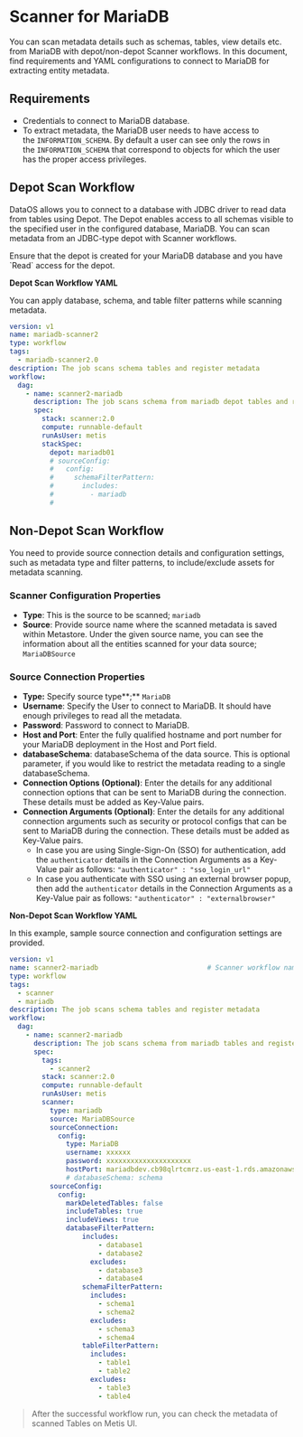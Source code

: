 # Scanner for MariaDB

You can scan metadata details such as schemas, tables, view details etc. from MariaDB with depot/non-depot Scanner workflows. In this document, find requirements and YAML configurations to connect to MariaDB for extracting entity metadata. 

## Requirements

- Credentials to connect to MariaDB database.
- To extract metadata, the MariaDB user needs to have access to the `INFORMATION_SCHEMA`. By default a user can see only the rows in the `INFORMATION_SCHEMA` that correspond to objects for which the user has the proper access privileges.

## Depot Scan Workflow

DataOS allows you to connect to a database with JDBC driver to read data from tables using Depot. The Depot enables access to all schemas visible to the specified user in the configured database, MariaDB. You can scan metadata from an JDBC-type depot with Scanner workflows.


<aside class="callout">
Ensure that the depot is created for your MariaDB database and you have `Read` access for the depot.
</aside>


**Depot Scan Workflow YAML**

You can apply database, schema, and table filter patterns while scanning metadata.

```yaml
version: v1
name: mariadb-scanner2
type: workflow
tags:
  - mariadb-scanner2.0
description: The job scans schema tables and register metadata
workflow:
  dag:
    - name: scanner2-mariadb
      description: The job scans schema from mariadb depot tables and register metadata to metis2
      spec:
        stack: scanner:2.0
        compute: runnable-default
        runAsUser: metis
        stackSpec:
          depot: mariadb01
          # sourceConfig:
          #   config:
          #     schemaFilterPattern:
          #       includes:
          #         - mariadb     
          #   
```


## Non-Depot Scan Workflow

You need to provide source connection details and configuration settings, such as metadata type and filter patterns, to include/exclude assets for metadata scanning. 

### **Scanner Configuration Properties**

- **Type**: This is the source to be scanned; `mariadb`
- **Source**: Provide source name where the scanned metadata is saved within Metastore. Under the given source name, you can see the information about all the entities scanned for your data source; `MariaDBSource`

### **Source Connection Properties**

- **Type:** Specify source type**;** `MariaDB`
- **Username**: Specify the User to connect to MariaDB. It should have enough privileges to read all the metadata.
- **Password**: Password to connect to MariaDB.
- **Host and Port**: Enter the fully qualified hostname and port number for your MariaDB deployment in the Host and Port field.
- **databaseSchema**: databaseSchema of the data source. This is optional parameter, if you would like to restrict the metadata reading to a single databaseSchema.
- **Connection Options (Optional)**: Enter the details for any additional connection options that can be sent to MariaDB during the connection. These details must be added as Key-Value pairs.
- **Connection Arguments (Optional)**: Enter the details for any additional connection arguments such as security or protocol configs that can be sent to MariaDB during the connection. These details must be added as Key-Value pairs.
    - In case you are using Single-Sign-On (SSO) for authentication, add the `authenticator` details in the Connection Arguments as a Key-Value pair as follows: `"authenticator" : "sso_login_url"`
    - In case you authenticate with SSO using an external browser popup, then add the `authenticator` details in the Connection Arguments as a Key-Value pair as follows: `"authenticator" : "externalbrowser"`

**Non-Depot Scan Workflow YAML**


In this example, sample source connection and configuration settings are provided.

```yaml
version: v1
name: scanner2-mariadb                           # Scanner workflow name
type: workflow
tags:
  - scanner
  - mariadb
description: The job scans schema tables and register metadata
workflow:
  dag:
    - name: scanner2-mariadb                           
      description: The job scans schema from mariadb tables and registers their metadata to metis2
      spec:
        tags:
          - scanner2
        stack: scanner:2.0                            
        compute: runnable-default                     
        runAsUser: metis
        scanner:
          type: mariadb
          source: MariaDBSource
          sourceConnection:
            config:
              type: MariaDB
              username: xxxxxx
              password: xxxxxxxxxxxxxxxxxxxxx
              hostPort: mariadbdev.cb98qlrtcmrz.us-east-1.rds.amazonaws.com:3306
              # databaseSchema: schema
          sourceConfig:
            config:
              markDeletedTables: false
              includeTables: true
              includeViews: true
              databaseFilterPattern:
	              includes:
	                  - database1
	                  - database2
	                excludes:
	                  - database3
	                  - database4
	              schemaFilterPattern:
	                includes:
	                  - schema1
	                  - schema2
	                excludes:
	                  - schema3
	                  - schema4
	              tableFilterPattern:
	                includes:
	                  - table1
	                  - table2
	                excludes:
	                  - table3
	                  - table4
```

> After the successful workflow run, you can check the metadata of scanned Tables on Metis UI.
